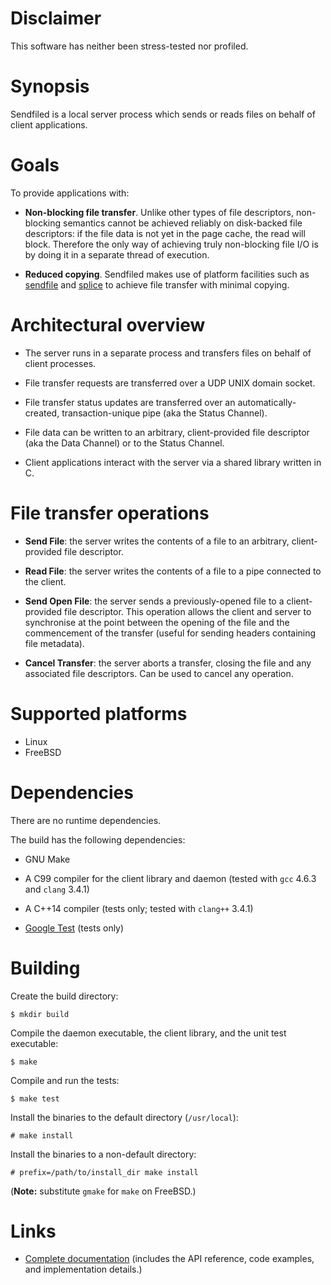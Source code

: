 # Disclaimer

This software has neither been stress-tested nor profiled.

# Synopsis

Sendfiled is a local server process which sends or reads files on behalf of
client applications.

# Goals

To provide applications with:

* **Non-blocking file transfer**. Unlike other types of file descriptors,
   non-blocking semantics cannot be achieved reliably on disk-backed file
   descriptors: if the file data is not yet in the page cache, the read will
   block. Therefore the only way of achieving truly non-blocking file I/O is by
   doing it in a separate thread of execution.

* **Reduced copying**. Sendfiled makes use of platform facilities such as
   [sendfile](https://www.freebsd.org/cgi/man.cgi?query=sendfile "sendfile(2)")
   and [splice](http://linux.die.net/man/2/splice "splice(2)") to achieve file
   transfer with minimal copying.

# Architectural overview

* The server runs in a separate process and transfers files on behalf of client
  processes.

* File transfer requests are transferred over a UDP UNIX domain socket.

* File transfer status updates are transferred over an automatically-created,
  transaction-unique pipe (aka the Status Channel).

* File data can be written to an arbitrary, client-provided file descriptor (aka
  the Data Channel) or to the Status Channel.

* Client applications interact with the server via a shared library written in
  C.

# File transfer operations

* **Send File**: the server writes the contents of a file to an arbitrary,
  client-provided file descriptor.

* **Read File**: the server writes the contents of a file to a pipe connected to
  the client.

* **Send Open File**: the server sends a previously-opened file to a
  client-provided file descriptor. This operation allows the client and server
  to synchronise at the point between the opening of the file and the
  commencement of the transfer (useful for sending headers containing file
  metadata).

* **Cancel Transfer**: the server aborts a transfer, closing the file and any
    associated file descriptors. Can be used to cancel any operation.

# Supported platforms

* Linux
* FreeBSD

# Dependencies

There are no runtime dependencies.

The build has the following dependencies:

* GNU Make

* A C99 compiler for the client library and daemon (tested with `gcc` 4.6.3 and
  `clang` 3.4.1)

* A C++14 compiler (tests only; tested with `clang++` 3.4.1)

* [Google Test](https://code.google.com/p/googletest/) (tests only)

# Building

Create the build directory:

    $ mkdir build

Compile the daemon executable, the client library, and the unit test executable:

    $ make

Compile and run the tests:

    $ make test

Install the binaries to the default directory (`/usr/local`):

    # make install

Install the binaries to a non-default directory:

    # prefix=/path/to/install_dir make install

(**Note:** substitute `gmake` for `make` on FreeBSD.)

# Links

* [Complete documentation](http://francoisk.me/software/sendfiled/index.html)
  (includes the API reference, code examples, and implementation details.)
